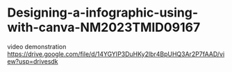 # Designing-a-infographic-using-with-canva-NM2023TMID09167
video demonstration
https://drive.google.com/file/d/14YGYIP3DuHKy2lbr4BpUHQ3Ar2P7fAAD/view?usp=drivesdk
